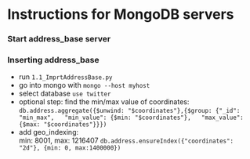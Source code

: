 # Instructions for MongoDB servers

### Start address_base server

### Inserting address_base
* run `1.1_ImprtAddressBase.py`
* go into mongo with `mongo --host myhost`
* select database `use twitter`
* optional step: find the min/max value of coordinates:  
`db.address.aggregate({$unwind: "$coordinates"},{$group: {"_id": "min_max",  
                                "min_value": {$min: "$coordinates"},  
                                "max_value": {$max: "$coordinates"}}})`
* add geo_indexing:  
    min: 8001,  max: 1216407
    `db.address.ensureIndex({"coordinates": "2d"}, {min: 0, max:1400000})`